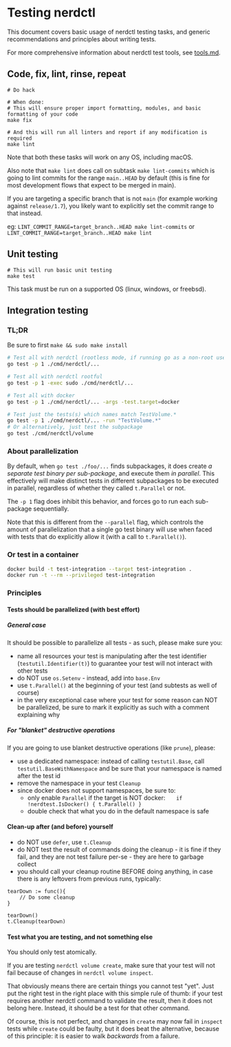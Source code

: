 # Testing nerdctl

This document covers basic usage of nerdctl testing tasks, and generic recommendations
and principles about writing tests.

For more comprehensive information about nerdctl test tools, see [tools.md](tools.md).

## Code, fix, lint, rinse, repeat

```
# Do hack

# When done:
# This will ensure proper import formatting, modules, and basic formatting of your code
make fix

# And this will run all linters and report if any modification is required
make lint
```

Note that both these tasks will work on any OS, including macOS.

Also note that `make lint` does call on subtask `make lint-commits` which is going to lint commits for the range
`main..HEAD` by default (this is fine for most development flows that expect to be merged in main).

If you are targeting a specific branch that is not `main` (for example working against `release/1.7`),
you likely want to explicitly set the commit range to that instead.

eg:
`LINT_COMMIT_RANGE=target_branch..HEAD make lint-commits`
or
`LINT_COMMIT_RANGE=target_branch..HEAD make lint`

## Unit testing

```
# This will run basic unit testing
make test
```

This task must be run on a supported OS (linux, windows, or freebsd).

## Integration testing

### TL;DR

Be sure to first `make && sudo make install`

```bash
# Test all with nerdctl (rootless mode, if running go as a non-root user)
go test -p 1 ./cmd/nerdctl/...

# Test all with nerdctl rootful
go test -p 1 -exec sudo ./cmd/nerdctl/...

# Test all with docker
go test -p 1 ./cmd/nerdctl/... -args -test.target=docker

# Test just the tests(s) which names match TestVolume.*
go test -p 1 ./cmd/nerdctl/... -run "TestVolume.*"
# Or alternatively, just test the subpackage
go test ./cmd/nerdctl/volume
```

### About parallelization

By default, when `go test ./foo/...` finds subpackages, it does create _a separate test binary
per sub-package_, and execute them _in parallel_.
This effectively will make distinct tests in different subpackages to be executed in
parallel, regardless of whether they called `t.Parallel` or not.

The `-p 1` flag does inhibit this behavior, and forces go to run each sub-package
sequentially.

Note that this is different from the `--parallel` flag, which controls the amount of
parallelization that a single go test binary will use when faced with tests that do
explicitly allow it (with a call to `t.Parallel()`).

### Or test in a container

```bash
docker build -t test-integration --target test-integration .
docker run -t --rm --privileged test-integration
```

### Principles

#### Tests should be parallelized (with best effort)

##### General case

It should be possible to parallelize all tests - as such, please make sure you:
- name all resources your test is manipulating after the test identifier (`testutil.Identifier(t)`)
to guarantee your test will not interact with other tests
- do NOT use `os.Setenv` - instead, add into `base.Env`
- use `t.Parallel()` at the beginning of your test (and subtests as well of course)
- in the very exceptional case where your test for some reason can NOT be parallelized, be sure to mark it explicitly as such
with a comment explaining why

##### For "blanket" destructive operations

If you are going to use blanket destructive operations (like `prune`), please:
- use a dedicated namespace: instead of calling `testutil.Base`, call `testutil.BaseWithNamespace` 
and be sure that your namespace is named after the test id
- remove the namespace in your test `Cleanup`
- since docker does not support namespaces, be sure to:
  - only enable `Parallel` if the target is NOT docker: `	if !nerdtest.IsDocker() { t.Parallel() }`
  - double check that what you do in the default namespace is safe

#### Clean-up after (and before) yourself

- do NOT use `defer`, use `t.Cleanup`
- do NOT test the result of commands doing the cleanup - it is fine if they fail, 
and they are not test failure per-se - they are here to garbage collect
- you should call your cleanup routine BEFORE doing anything, in case there is any 
leftovers from previous runs, typically:
```
tearDown := func(){
    // Do some cleanup
}

tearDown()
t.Cleanup(tearDown)
```

#### Test what you are testing, and not something else

You should only test atomically.

If you are testing `nerdctl volume create`, make sure that your test will not fail
because of changes in `nerdctl volume inspect`.

That obviously means there are certain things you cannot test "yet".
Just put the right test in the right place with this simple rule of thumb:
if your test requires another nerdctl command to validate the result, then it does
not belong here. Instead, it should be a test for that other command.

Of course, this is not perfect, and changes in `create` may now fail in `inspect` tests 
while `create` could be faulty, but it does beat the alternative, because of this principle:
it is easier to walk *backwards* from a failure.
